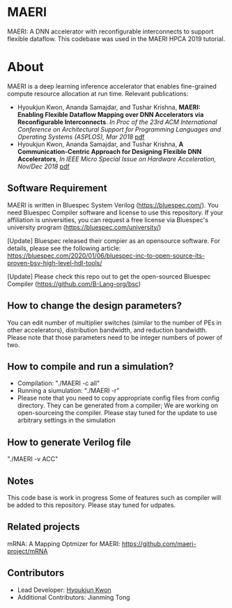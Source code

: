 # MAERI
MAERI: A DNN accelerator with reconfigurable interconnects to support flexible dataflow. This codebase was used in the MAERI HPCA 2019 tutorial.

# About
MAERI is a deep learning inference accelerator that enables fine-grained compute resource allocation at run time.
Relevant publications:
* Hyoukjun Kwon, Ananda Samajdar, and Tushar Krishna, **MAERI: Enabling Flexible Dataflow Mapping over DNN Accelerators via Reconfigurable Interconnects**. _In Proc of the 23rd ACM International Conference on Architectural Support for Programming Languages and Operating Systems (ASPLOS), Mar 2018_ [pdf](https://synergy.ece.gatech.edu/wp-content/uploads/sites/332/2018/01/maeri_asplos2018.pdf)
* Hyoukjun Kwon, Ananda Samajdar, and Tushar Krishna, **A Communication-Centric Approach for Designing Flexible DNN Accelerators**, _In IEEE Micro Special Issue on Hardware Acceleration, Nov/Dec 2018_ [pdf](https://synergy.ece.gatech.edu/wp-content/uploads/sites/332/2019/01/maeri_ieeemicro2018.pdf)


## Software Requirement
MAERI is written in Bluespec System Verilog (https://bluespec.com/). You need Bluespec Compiler software and license to use this repository. If your affiliation is universities, you can request a free license via Bluespec's university program (https://bluespec.com/university/)

[Update] Bluespec released their compier as an opensource software. For details, please see the following article: https://bluespec.com/2020/01/06/bluespec-inc-to-open-source-its-proven-bsv-high-level-hdl-tools/

[Update] Please check this repo out to get the open-sourced Bluespec Compiler (https://github.com/B-Lang-org/bsc)

## How to change the design parameters?
You can edit number of multiplier switches (similar to the number of PEs in other accelerators), distribution bandwidth, and reduction bandwidth. Please note that those parameters need to be integer numbers of power of two.

## How to compile and run a simulation?
<ul>
  <li> Compilation: "./MAERI -c all" 
  <li> Running a siumulation: "./MAERI -r"
  <li> Please note that you need to copy appropriate config files from config directory. They can be generated from a compiler; We are working on open-sourceing the compiler. Please stay tuned for the update to use arbitrary settings in the simulation
</ul>    

## How to generate Verilog file
"./MAERI -v ACC"

## Notes
This code base is work in progress Some of features such as compiler will be added to this repository. Please stay tuned for udpates.

## Related projects
mRNA: A Mapping Optmizer for MAERI: https://github.com/maeri-project/mRNA

## Contributors
* Lead Developer: [Hyoukjun Kwon](https://hyoukjunkwon.com/)
* Additional Contributors: Jianming Tong
